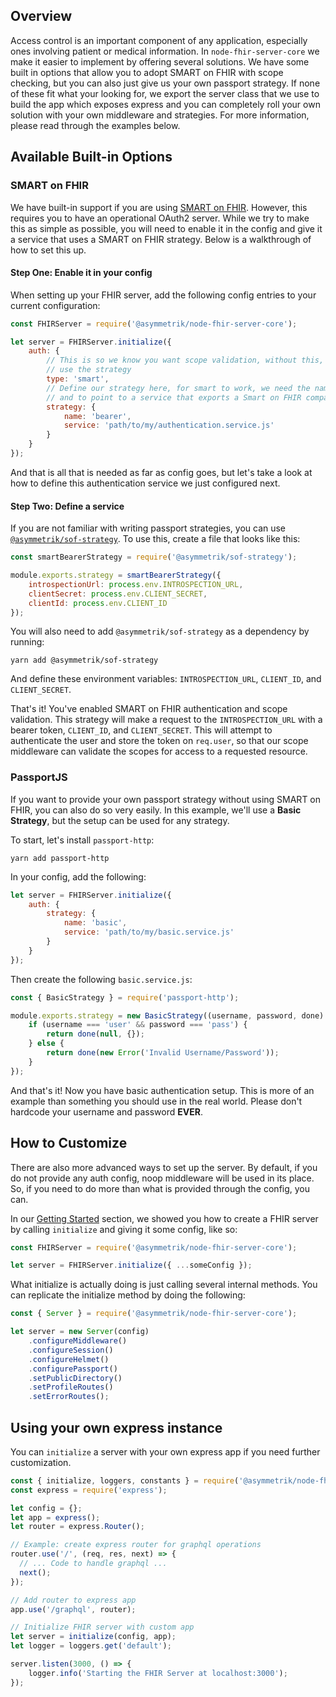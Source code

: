 ## Overview
Access control is an important component of any application, especially ones involving patient or medical information. In `node-fhir-server-core` we make it easier to implement by offering several solutions. We have some built in options that allow you to adopt SMART on FHIR with scope checking, but you can also just give us your own passport strategy. If none of these fit what your looking for, we export the server class that we use to build the app which exposes express and you can completely roll your own solution with your own middleware and strategies. For more information, please read through the examples below.

## Available Built-in Options

### SMART on FHIR
We have built-in support if you are using [SMART on FHIR](http://docs.smarthealthit.org/). However, this requires you to have an operational OAuth2 server. While we try to make this as simple as possible, you will need to enable it in the config and give it a service that uses a SMART on FHIR strategy. Below is a walkthrough of how to set this up.

#### Step One: Enable it in your config
When setting up your FHIR server, add the following config entries to your current configuration:

```javascript
const FHIRServer = require('@asymmetrik/node-fhir-server-core');

let server = FHIRServer.initialize({
	auth: {
		// This is so we know you want scope validation, without this, we would only
		// use the strategy
		type: 'smart',
		// Define our strategy here, for smart to work, we need the name to be bearer
		// and to point to a service that exports a Smart on FHIR compatible strategy
		strategy: {
			name: 'bearer',
			service: 'path/to/my/authentication.service.js'
		}
	}
});
```

And that is all that is needed as far as config goes, but let's take a look at how to define this authentication service we just configured next.

#### Step Two: Define a service
If you are not familiar with writing passport strategies, you can use [`@asymmetrik/sof-strategy`](https://github.com/Asymmetrik/phx-tools/tree/master/packages/sof-strategy). To use this, create a file that looks like this:

```javascript
const smartBearerStrategy = require('@asymmetrik/sof-strategy');

module.exports.strategy = smartBearerStrategy({
	introspectionUrl: process.env.INTROSPECTION_URL,
	clientSecret: process.env.CLIENT_SECRET,
	clientId: process.env.CLIENT_ID
});
```

You will also need to add `@asymmetrik/sof-strategy` as a dependency by running:

```shell
yarn add @asymmetrik/sof-strategy
```

And define these environment variables: `INTROSPECTION_URL`, `CLIENT_ID`, and `CLIENT_SECRET`. 

That's it! You've enabled SMART on FHIR authentication and scope validation. This strategy will make a request to the `INTROSPECTION_URL` with a bearer token, `CLIENT_ID`, and `CLIENT_SECRET`. This will attempt to authenticate the user and store the token on `req.user`, so that our scope middleware can validate the scopes for access to a requested resource.

### PassportJS
If you want to provide your own passport strategy without using SMART on FHIR, you can also do so very easily. In this example, we'll use a **Basic Strategy**, but the setup can be used for any strategy.

To start, let's install `passport-http`:

```shell
yarn add passport-http
```

In your config, add the following:

```javascript
let server = FHIRServer.initialize({
	auth: {
		strategy: {
			name: 'basic',
			service: 'path/to/my/basic.service.js'
		}
	}
});
```

Then create the following `basic.service.js`:

```javascript
const { BasicStrategy } = require('passport-http');

module.exports.strategy = new BasicStrategy((username, password, done) => {
	if (username === 'user' && password === 'pass') {
		return done(null, {});
	} else {
		return done(new Error('Invalid Username/Password'));
	}
});
```

And that's it! Now you have basic authentication setup. This is more of an example than something you should use in the real world. Please don't hardcode your username and password **EVER**.

## How to Customize
There are also more advanced ways to set up the server. By default, if you do not provide any auth config, noop middleware will be used in its place. So, if you need to do more than what is provided through the config, you can.

In our [Getting Started](GettingStarted.md) section, we showed you how to create a FHIR server by calling `initialize` and giving it some config, like so:

```javascript
const FHIRServer = require('@asymmetrik/node-fhir-server-core');

let server = FHIRServer.initialize({ ...someConfig });
```

What initialize is actually doing is just calling several internal methods. You can replicate the initialize method by doing the following:

```javascript
const { Server } = require('@asymmetrik/node-fhir-server-core');

let server = new Server(config)
	.configureMiddleware()
	.configureSession()
	.configureHelmet()
	.configurePassport()
	.setPublicDirectory()
	.setProfileRoutes()
	.setErrorRoutes();
```

## Using your own express instance

You can `initialize` a server with your own express app if you need further customization.

```javascript
const { initialize, loggers, constants } = require('@asymmetrik/node-fhir-server-core');
const express = require('express');

let config = {};
let app = express();
let router = express.Router();

// Example: create express router for graphql operations
router.use('/', (req, res, next) => {
  // ... Code to handle graphql ...
  next();
});

// Add router to express app
app.use('/graphql', router);

// Initialize FHIR server with custom app
let server = initialize(config, app);
let logger = loggers.get('default');

server.listen(3000, () => {
	logger.info('Starting the FHIR Server at localhost:3000');
});
```
